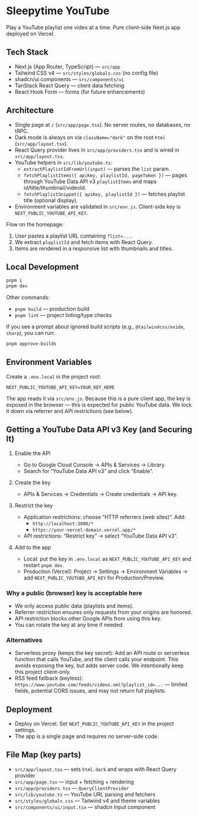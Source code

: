 # Sleepytime YouTube

Play a YouTube playlist one video at a time. Pure client-side Next.js app deployed on Vercel.

## Tech Stack

- Next.js (App Router, TypeScript) — `src/app`
- Tailwind CSS v4 — `src/styles/globals.css` (no config file)
- shadcn/ui components — `src/components/ui`
- TanStack React Query — client data fetching
- React Hook Form — forms (for future enhancements)

## Architecture

- Single page at `/` (`src/app/page.tsx`). No server routes, no databases, no tRPC.
- Dark mode is always on via `className="dark"` on the root `html` (`src/app/layout.tsx`).
- React Query provider lives in `src/app/providers.tsx` and is wired in `src/app/layout.tsx`.
- YouTube helpers in `src/lib/youtube.ts`:
  - `extractPlaylistIdFromUrl(input)` — parses the `list` param.
  - `fetchPlaylistItems({ apiKey, playlistId, pageToken })` — pages through YouTube Data API v3 `playlistItems` and maps id/title/thumbnail/videoId.
  - `fetchPlaylistSnippet({ apiKey, playlistId })` — fetches playlist title (optional display).
- Environment variables are validated in `src/env.js`. Client-side key is `NEXT_PUBLIC_YOUTUBE_API_KEY`.

Flow on the homepage:
1. User pastes a playlist URL containing `?list=...`.
2. We extract `playlistId` and fetch items with React Query.
3. Items are rendered in a responsive list with thumbnails and titles.

## Local Development

```bash
pnpm i
pnpm dev
```

Other commands:

- `pnpm build` — production build
- `pnpm lint` — project linting/type checks

If you see a prompt about ignored build scripts (e.g., `@tailwindcss/oxide`, `sharp`), you can run:

```bash
pnpm approve-builds
```

## Environment Variables

Create a `.env.local` in the project root:

```
NEXT_PUBLIC_YOUTUBE_API_KEY=YOUR_KEY_HERE
```

The app reads it via `src/env.js`. Because this is a pure client app, the key is exposed in the browser — this is expected for public YouTube data. We lock it down via referrer and API restrictions (see below).

## Getting a YouTube Data API v3 Key (and Securing It)

1. Enable the API
   - Go to Google Cloud Console → APIs & Services → Library.
   - Search for “YouTube Data API v3” and click “Enable”.

2. Create the key
   - APIs & Services → Credentials → Create credentials → API key.

3. Restrict the key
   - Application restrictions: choose “HTTP referrers (web sites)”. Add:
     - `http://localhost:3000/*`
     - `https://your-vercel-domain.vercel.app/*`
   - API restrictions: “Restrict key” → select “YouTube Data API v3”.

4. Add to the app
   - Local: put the key in `.env.local` as `NEXT_PUBLIC_YOUTUBE_API_KEY` and restart `pnpm dev`.
   - Production (Vercel): Project → Settings → Environment Variables → add `NEXT_PUBLIC_YOUTUBE_API_KEY` for Production/Preview.

### Why a public (browser) key is acceptable here

- We only access public data (playlists and items).
- Referrer restriction ensures only requests from your origins are honored.
- API restriction blocks other Google APIs from using this key.
- You can rotate the key at any time if needed.

### Alternatives

- Serverless proxy (keeps the key secret): Add an API route or serverless function that calls YouTube, and the client calls your endpoint. This avoids exposing the key, but adds server code. We intentionally keep this project client-only.
- RSS feed fallback (keyless): `https://www.youtube.com/feeds/videos.xml?playlist_id=...` — limited fields, potential CORS issues, and may not return full playlists.

## Deployment

- Deploy on Vercel. Set `NEXT_PUBLIC_YOUTUBE_API_KEY` in the project settings.
- The app is a single page and requires no server-side code.

## File Map (key parts)

- `src/app/layout.tsx` — sets `html.dark` and wraps with React Query provider
- `src/app/page.tsx` — input + fetching + rendering
- `src/app/providers.tsx` — `QueryClientProvider`
- `src/lib/youtube.ts` — YouTube URL parsing and fetchers
- `src/styles/globals.css` — Tailwind v4 and theme variables
- `src/components/ui/input.tsx` — shadcn Input component

